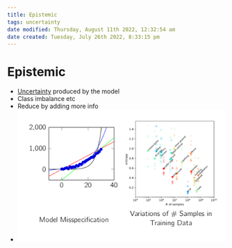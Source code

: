 ```yaml
---
title: Epistemic
tags: uncertainty
date modified: Thursday, August 11th 2022, 12:32:54 am
date created: Tuesday, July 26th 2022, 8:33:15 pm
---
```


# Epistemic
- [Uncertainty](Uncertainty.md) produced by the model
- Class imbalance etc
- Reduce by adding more info
- ![im](assets/Pasted%20image%2020220323154101.png)

